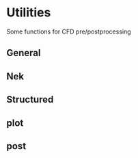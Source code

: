 # Utilities 

Some functions for CFD pre/postprocessing 

## General

## Nek

## Structured

## plot

## post